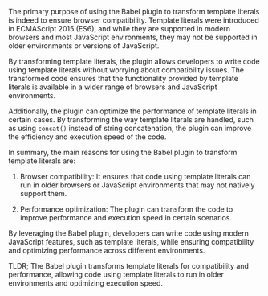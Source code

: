The primary purpose of using the Babel plugin to transform template literals is indeed to ensure browser compatibility. Template literals were introduced in ECMAScript 2015 (ES6), and while they are supported in modern browsers and most JavaScript environments, they may not be supported in older environments or versions of JavaScript.

By transforming template literals, the plugin allows developers to write code using template literals without worrying about compatibility issues. The transformed code ensures that the functionality provided by template literals is available in a wider range of browsers and JavaScript environments.

Additionally, the plugin can optimize the performance of template literals in certain cases. By transforming the way template literals are handled, such as using `concat()` instead of string concatenation, the plugin can improve the efficiency and execution speed of the code.

In summary, the main reasons for using the Babel plugin to transform template literals are:

1. Browser compatibility: It ensures that code using template literals can run in older browsers or JavaScript environments that may not natively support them.

2. Performance optimization: The plugin can transform the code to improve performance and execution speed in certain scenarios.

By leveraging the Babel plugin, developers can write code using modern JavaScript features, such as template literals, while ensuring compatibility and optimizing performance across different environments.


TLDR;
The Babel plugin transforms template literals for compatibility and performance, allowing code using template literals to run in older environments and optimizing execution speed.